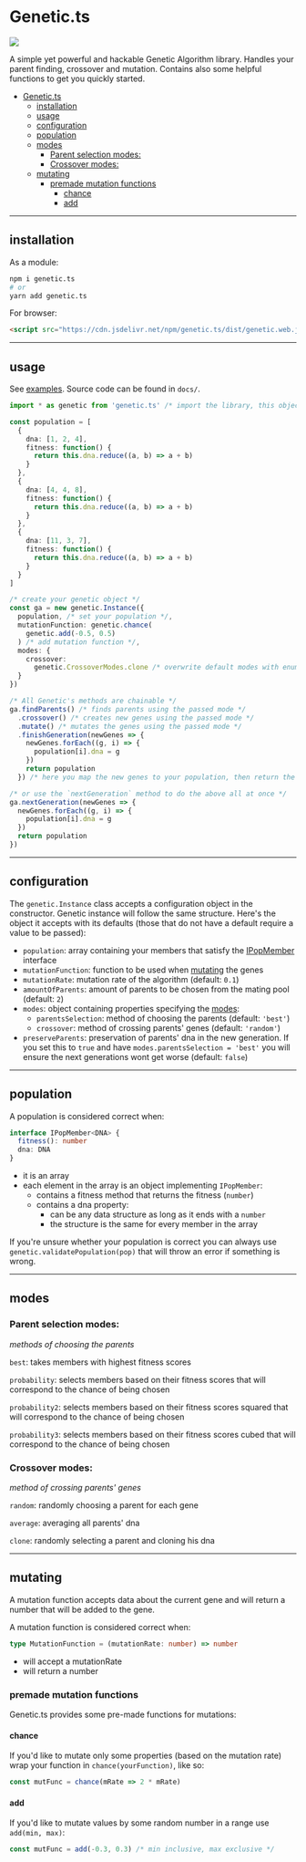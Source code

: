 # Genetic.ts

[![](https://github.com/shilangyu/genetic.ts/workflows/ci/badge.svg)](https://github.com/shilangyu/genetic.ts/actions)

A simple yet powerful and hackable Genetic Algorithm library. Handles your parent finding, crossover and mutation. Contains also some helpful functions to get you quickly started.

- [Genetic.ts](#geneticts)
  - [installation](#installation)
  - [usage](#usage)
  - [configuration](#configuration)
  - [population](#population)
  - [modes](#modes)
    - [Parent selection modes:](#parent-selection-modes)
    - [Crossover modes:](#crossover-modes)
  - [mutating](#mutating)
    - [premade mutation functions](#premade-mutation-functions)
      - [chance](#chance)
      - [add](#add)

---

## installation

As a module:

```sh
npm i genetic.ts
# or
yarn add genetic.ts
```

For browser:

```html
<script src="https://cdn.jsdelivr.net/npm/genetic.ts/dist/genetic.web.js"></script>
```

---

## usage

See [examples](https://shilangyu.dev/genetic.ts/). Source code can be found in `docs/`.

```ts
import * as genetic from 'genetic.ts' /* import the library, this object will be available globally if imported through HTML */

const population = [
  {
    dna: [1, 2, 4],
    fitness: function() {
      return this.dna.reduce((a, b) => a + b)
    }
  },
  {
    dna: [4, 4, 8],
    fitness: function() {
      return this.dna.reduce((a, b) => a + b)
    }
  },
  {
    dna: [11, 3, 7],
    fitness: function() {
      return this.dna.reduce((a, b) => a + b)
    }
  }
]

/* create your genetic object */
const ga = new genetic.Instance({
  population, /* set your population */,
  mutationFunction: genetic.chance(
    genetic.add(-0.5, 0.5)
  ) /* add mutation function */,
  modes: {
    crossover:
      genetic.CrossoverModes.clone /* overwrite default modes with enums */
  }
})

/* All Genetic's methods are chainable */
ga.findParents() /* finds parents using the passed mode */
  .crossover() /* creates new genes using the passed mode */
  .mutate() /* mutates the genes using the passed mode */
  .finishGeneration(newGenes => {
    newGenes.forEach((g, i) => {
      population[i].dna = g
    })
    return population
  }) /* here you map the new genes to your population, then return the ready population. It will also increment the generation count */

/* or use the `nextGeneration` method to do the above all at once */
ga.nextGeneration(newGenes => {
  newGenes.forEach((g, i) => {
    population[i].dna = g
  })
  return population
})
```

---

## configuration

The `genetic.Instance` class accepts a configuration object in the constructor. Genetic instance will follow the same structure. Here's the object it accepts with its defaults (those that do not have a default require a value to be passed):

- `population`: array containing your members that satisfy the [IPopMember](#population) interface
- `mutationFunction`: function to be used when [mutating](#mutating) the genes
- `mutationRate`: mutation rate of the algorithm (default: `0.1`)
- `amountOfParents`: amount of parents to be chosen from the mating pool (default: `2`)
- `modes`: object containing properties specifying the [modes](#modes):
  - `parentsSelection`: method of choosing the parents (default: `'best'`)
  - `crossover`: method of crossing parents' genes (default: `'random'`)
- `preserveParents`: preservation of parents' dna in the new generation. If you set this to `true` and have `modes.parentsSelection = 'best'` you will ensure the next generations wont get worse (default: `false`)

---

## population

A population is considered correct when:

```ts
interface IPopMember<DNA> {
  fitness(): number
  dna: DNA
}
```

- it is an array
- each element in the array is an object implementing `IPopMember`:
  - contains a fitness method that returns the fitness (`number`)
  - contains a dna property:
    - can be any data structure as long as it ends with a `number`
    - the structure is the same for every member in the array

If you're unsure whether your population is correct you can always use `genetic.validatePopulation(pop)` that will throw an error if something is wrong.

---

## modes

### Parent selection modes:

_methods of choosing the parents_

`best`: takes members with highest fitness scores

`probability`: selects members based on their fitness scores that will correspond to the chance of being chosen

`probability2`: selects members based on their fitness scores squared that will correspond to the chance of being chosen

`probability3`: selects members based on their fitness scores cubed that will correspond to the chance of being chosen

### Crossover modes:

_method of crossing parents' genes_

`random`: randomly choosing a parent for each gene

`average`: averaging all parents' dna

`clone`: randomly selecting a parent and cloning his dna

---

## mutating

A mutation function accepts data about the current gene and will return a number that will be added to the gene.

A mutation function is considered correct when:

```ts
type MutationFunction = (mutationRate: number) => number
```

- will accept a mutationRate
- will return a number

### premade mutation functions

Genetic.ts provides some pre-made functions for mutations:

#### chance

If you'd like to mutate only some properties (based on the mutation rate) wrap your function in `chance(yourFunction)`, like so:

```ts
const mutFunc = chance(mRate => 2 * mRate)
```

#### add

If you'd like to mutate values by some random number in a range use `add(min, max)`:

```ts
const mutFunc = add(-0.3, 0.3) /* min inclusive, max exclusive */
```
